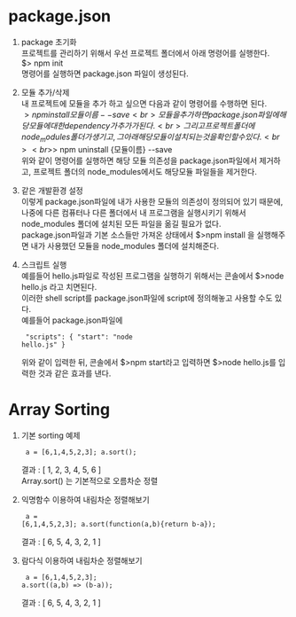# package.json
1. package 초기화
<br>프로젝트를 관리하기 위해서 우선 프로젝트 폴더에서 아래 명령어를 실행한다.
<br>$> npm init
<br>명령어를 실행하면 package.json 파일이 생성된다.

2. 모듈 추가/삭제
<br>내 프로젝트에 모듈을 추가 하고 싶으면 다음과 같이 명령어를 수행하면 된다.
<br>$> npm install {모듈이름} --save
<br>모듈을 추가하면 package.json 파일에 해당 모듈에 대한 dependency가 추가가 된다.
<br>그리고 프로젝트 폴더에 node_modules 폴더가 생기고, 그 아래 해당 모듈이 설치되는 것을 확인할 수 있다.
<br><br>$> npm uninstall {모듈이름} --save
<br>위와 같이 명령어를 실행하면 해당 모듈 의존성을 package.json파일에서 제거하고, 프로젝트 폴더의 node_modules에서도 해당모듈 파일들을 제거한다.

3. 같은 개발환경 설정
<br>이렇게 package.json파일에 내가 사용한 모듈의 의존성이 정의되어 있기 때문에, 나중에 다른 컴퓨터나 다른 폴더에서 내 프로그램을 실행시키기 위해서 node_modules 폴더에 설치된 모든 파일을 옮길 필요가 없다. 
<br>package.json파일과 기본 소스들만 가져온 상태에서 $>npm install 을 실행해주면 내가 사용했던 모듈을 node_modules 폴더에 설치해준다.

4. 스크립트 실행
<br>예를들어 hello.js파일로 작성된 프로그램을 실행하기 위해서는 콘솔에서 $>node hello.js 라고 치면된다.
<br>이러한 shell script를 package.json파일에 script에 정의해놓고 사용할 수도 있다.
<br>예를들어 package.json파일에<pre><code>
"scripts": {
    "start": "node hello.js"
}</code></pre>
위와 같이 입력한 뒤, 콘솔에서 $>npm start라고 입력하면 $>node hello.js를 입력한 것과 같은 효과를 낸다.

# Array Sorting
1. 기본 sorting 예제<pre><code>
a = [6,1,4,5,2,3]; a.sort();
</code></pre>결과 : [ 1, 2, 3, 4, 5, 6 ]
<br> Array.sort() 는 기본적으로 오름차순 정렬

2. 익명함수 이용하여 내림차순 정렬해보기<pre><code>
a = [6,1,4,5,2,3]; a.sort(function(a,b){return b-a});
</pre></code>결과 : [ 6, 5, 4, 3, 2, 1 ]

3. 람다식 이용하여 내림차순 정렬해보기<pre><code>
a = [6,1,4,5,2,3]; a.sort((a,b) => (b-a));
</pre></code>결과 : [ 6, 5, 4, 3, 2, 1 ]
